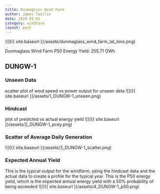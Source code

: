 ```yaml
---
title: Dunmaglass Wind Farm
author: James Twallin
date: 2024-01-02
category: windfarm
layout: post
---
```

![]({{ site.baseurl }}/assets/dunmaglass_wind_farm_lat_lons.png)

Dunmaglass Wind Farm P50 Energy Yield: 255.71 GWh

DUNGW-1
-------------
### Unseen Data 
scatter plot of wind speed vs power output for unseen data
![]({{ site.baseurl }}/assets/1_DUNGW-1_unseen.png)
### Hindcast 
plot of predicted vs actual energy yield
![]({{ site.baseurl }}/assets/2_DUNGW-1_pcey.png)
### Scatter of Average Daily Generation 

![]({{ site.baseurl }}/assets/3_DUNGW-1_scatter.png)
### Expected Annual Yield 
This is the typical output for the windfarm, using the hindcast data and the actual data to create a profile for the typical year. This is the P50 energy yield, which is the expected annual energy yield with a 50% probability of being exceeded
![]({{ site.baseurl }}/assets/4_DUNGW-1_p50.png)

